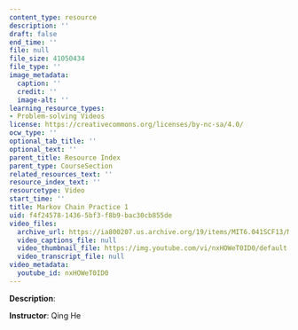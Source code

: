 ```yaml
---
content_type: resource
description: ''
draft: false
end_time: ''
file: null
file_size: 41050434
file_type: ''
image_metadata:
  caption: ''
  credit: ''
  image-alt: ''
learning_resource_types:
- Problem-solving Videos
license: https://creativecommons.org/licenses/by-nc-sa/4.0/
ocw_type: ''
optional_tab_title: ''
optional_text: ''
parent_title: Resource Index
parent_type: CourseSection
related_resources_text: ''
resource_index_text: ''
resourcetype: Video
start_time: ''
title: Markov Chain Practice 1
uid: f4f24578-1436-5bf3-f8b9-bac30cb855de
video_files:
  archive_url: https://ia800207.us.archive.org/19/items/MIT6.041SCF13/MIT6_041SCF13_Markov_Chain_Practice_1_300k.mp4
  video_captions_file: null
  video_thumbnail_file: https://img.youtube.com/vi/nxHOWeT0ID0/default.jpg
  video_transcript_file: null
video_metadata:
  youtube_id: nxHOWeT0ID0
---
```

**Description**:

**Instructor**: Qing He